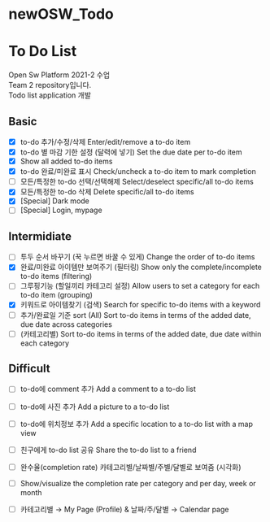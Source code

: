 # newOSW_Todo
# To Do List

Open Sw Platform 2021-2 수업\
Team 2 repository입니다.\
Todo list application 개발


## Basic
- [x] to-do 추가/수정/삭제 Enter/edit/remove a to-do item
- [x] to-do 별 마감 기한 설정 (달력에 넣기) Set the due date per to-do item
- [x] Show all added to-do items
- [x] to-do 완료/미완료 표시 Check/uncheck a to-do item to mark completion
- [ ] 모든/특정한 to-do 선택/선택해제 Select/deselect specific/all to-do items
- [x] 모든/특정한 to-do 삭제 Delete specific/all to-do items
- [x] [Special] Dark mode
- [ ] [Special] Login, mypage

## Intermidiate
- [ ] 투두 순서 바꾸기 (꾹 누르면 바꿀 수 있게) Change the order of to-do items
- [x] 완료/미완료 아이템만 보여주기 (필터링) Show only the complete/incomplete to-do items (filtering)
- [ ] 그루핑기능 (할일끼리 카테고리 설정) Allow users to set a category for each to-do item (grouping)
- [x] 키워드로 아이템찾기 (검색) Search for specific to-do items with a keyword
- [ ] 추가/완료일 기준 sort (All) Sort to-do items in terms of the added date, due date across categories
- [ ] (카테고리별) Sort to-do items in terms of the added date, due date within each category

## Difficult
- [ ] to-do에 comment 추가 Add a comment to a to-do list
- [ ] to-do에 사진 추가 Add a picture to a to-do list
- [ ] to-do에 위치정보 추가 Add a specific location to a to-do list with a map view
- [ ] 친구에게 to-do list 공유 Share the to-do list to a friend
- [ ] 완수율(completion rate) 카테고리별/날짜별/주별/달별로 보여줌 (시각화)
- [ ] Show/visualize the completion rate per category and per day, week or month
- [ ] 카테고리별 → My Page (Profile) & 날짜/주/달별 → Calendar page


